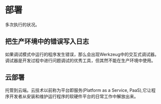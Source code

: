 # 部署
多次执行的状况。

## 把生产环境中的错误写入日志
如果调试模式中运行的程序发生错误，那么会出现Werkzeug中的交互式调试器。<br>
调试器是开发过程中进行问题调试的优秀工具，但其然不能在生产环境中使用。

## 云部署
托管到云端。云技术以前称为平台即服务(Platform as a Service, PaaS),它让程序开发者从安装和维护运行程序的软硬件平台的日常工作中解放出来。<br>
